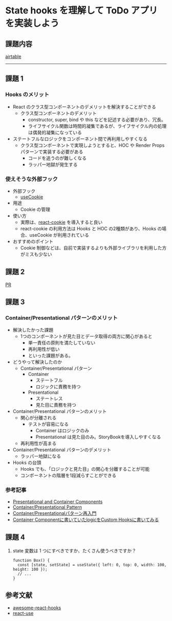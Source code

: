 # State hooks を理解して ToDo アプリを実装しよう
## 課題内容

[airtable](https://airtable.com/appWjizyFJue33ycs/tblTnXBXFOYJ0J7lZ/viwyi8muFtWUlhNKG/recz98d5DUTBytIUk?blocks=hide)

---

## 課題 1
### Hooks のメリット
- React のクラス型コンポーネントのデメリットを解決することができる
  - クラス型コンポーネントのデメリット
    - constructor, super, bind や this などを記述する必要があり、冗長。
    - ライフサイクル関数は時間的凝集であるが、ライフサイクル内の処理は偶発的凝集になっている
- ステートフルなロジックをコンポーネント間で再利用しやすくなる
  - クラス型コンポーネントで実現しようとすると、HOC や Render Props パターンで実装する必要がある
    - コードを追うのが難しくなる
    - ラッパー地獄が発生する

### 使えそうな外部フック
- 外部フック
  - [useCookie](https://github.com/streamich/react-use/blob/master/docs/useCookie.md)
- 用途
  - Cookie の管理
- 使い方
  - 実際は、[react-cookie](https://www.npmjs.com/package/react-cookie) を導入すると良い
  - react-cookie の利用方法は Hooks と HOC の2種類があり、Hooks の場合、useCookie が利用されている
- おすすめのポイント
  - Cookie 制御などは、自前で実装するよりも外部ライブラリを利用した方がミスも少ない

## 課題 2
[PR](https://github.com/kooooichi24/nextjs-todo-app/pull/1)

## 課題 3
### Container/Presentational パターンのメリット
- 解決したかった課題
  - 1つのコンポーネントが見た目とデータ取得の両方に関心があると
    - 単一責任の原則を満たしていない
    - 再利用性が低い
    - といった課題がある。
- どうやって解決したのか
  - Container/Presentational パターン
    - Container
      - ステートフル
      - ロジックに責務を持つ
    - Presentational
      - ステートレス
      - 見た目に責務を持つ
- Container/Presentational パターンのメリット
  - 関心が分離される
    - テストが容易になる
      - Container はロジックのみ
      - Presentational は見た目のみ。StoryBookを導入しやすくなる
  - 再利用性が高まる
- Container/Presentational パターンのデメリット
  - ラッパー地獄になる
- Hooks の台頭
  - Hooks でも、「ロジックと見た目」の関心を分離することが可能
  - コンポーネントの階層を1段減らすことができる

### 参考記事
- [Presentational and Container Components](https://medium.com/@dan_abramov/smart-and-dumb-components-7ca2f9a7c7d0)
- [Container/Presentational Pattern](https://www.patterns.dev/posts/presentational-container-pattern/)
- [Container/Presentationalパターン再入門](https://zenn.dev/kazu777/articles/9460c75b7cd8d1)
- [Container Componentに書いていたlogicをCustom Hooksに書いてみる](https://zenn.dev/hakushun/articles/befc9323cb2494)

## 課題 4
1. state 変数は 1 つにすべきですか、たくさん使うべきですか？
    ```tsx
    function Box() {
      const [state, setState] = useState({ left: 0, top: 0, width: 100, height: 100 });
      // ...
    }
    ```

## 参考文献
- [awesome-react-hooks](https://github.com/rehooks/awesome-react-hooks)
- [react-use](https://github.com/streamich/react-use)

